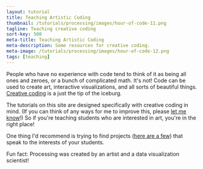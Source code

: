 ```yaml
---
layout: tutorial
title: Teaching Artistic Coding
thumbnail: /tutorials/processing/images/hour-of-code-11.png
tagline: Teaching creative coding
sort-key: 500
meta-title: Teaching Artistic Coding
meta-description: Some resources for creative coding.
meta-image: /tutorials/processing/images/hour-of-code-12.png
tags: [teaching]
---
```


People who have no experience with code tend to think of it as being all ones and zeroes, or a bunch of complicated math. It's not! Code can be used to create art, interactive visualizations, and all sorts of beautiful things. [Creative coding](https://en.wikipedia.org/wiki/Creative_coding) is a just the tip of the iceburg.

The tutorials on this site are designed specifically with creative coding in mind. (If you can think of any ways for me to improve this, please [let me know](/about/contact)!) So if you're teaching students who are interested in art, you're in the right place!

One thing I'd recommend is trying to find projects ([here are a few](/gallery/links)) that speak to the interests of your students.

Fun fact: Processing was created by an artist and a data visualization scientist!

